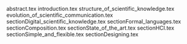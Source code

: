 abstract.tex
introduction.tex
structure_of_scientific_knowledge.tex
evolution_of_scientific_communication.tex
sectionDigital_scientific_knowledge.tex
sectionFormal_languages.tex
sectionComposition.tex
sectionState_of_the_art.tex
sectionHCI.tex
sectionSimple_and_flexible.tex
sectionDesigning.tex
